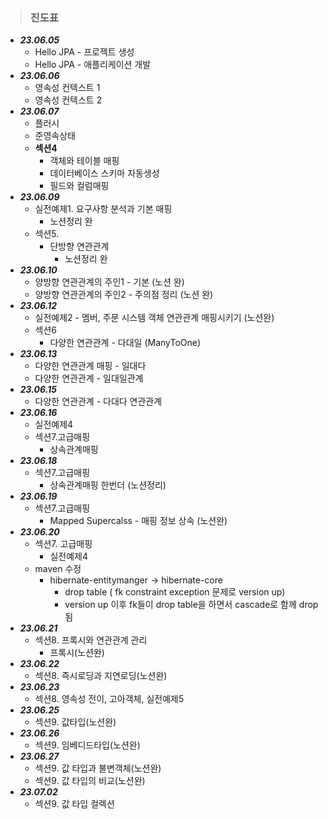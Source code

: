 > ### 진도표
- ***23.06.05***
   - Hello JPA - 프로젝트 생성
   - Hello JPA - 애플리케이션 개발
- ***23.06.06***
  - 영속성 컨텍스트 1
  - 영속성 컨텍스트 2
- ***23.06.07***
  - 플러시
  - 준영속상태
  - **섹션4**
    - 객체와 테이블 매핑
    - 데이터베이스 스키마 자동생성
    - 필드와 컬럼매핑
- ***23.06.09***
  - 실전예제1. 요구사항 분석과 기본 매핑
    - 노션정리 완
  - 섹션5.
    - 단방향 연관관계
      - 노션정리 완
- ***23.06.10***
  - 양방향 연관관계의 주인1 - 기본 (노션 완)
  - 양방향 연관관계의 주인2 - 주의점 정리 (노션 완)
- ***23.06.12***
  - 실전예제2 - 멤버, 주문 시스템 객체 연관관계 매핑시키기 (노션완)
  - 섹션6
    - 다양한 연관관계 - 다대일 (ManyToOne)
- ***23.06.13***
  - 다양한 연관관계 매핑 - 일대다 
  - 다양한 연관관계 - 일대일관계
- ***23.06.15***
  - 다양한 연관관계 - 다대다 연관관계
- ***23.06.16***
  - 실전예제4
  - 섹션7.고급매핑
    - 상속관계매핑
- ***23.06.18***
  - 섹션7.고급매핑
    - 상속관계매핑 한번더 (노션정리)
- ***23.06.19***
  - 섹션7.고급매핑
    - Mapped Supercalss - 매핑 정보 상속 (노션완)
- ***23.06.20***
  - 섹션7. 고급매핑
    - 실전예제4
  - maven 수정
    - hibernate-entitymanger -> hibernate-core 
      - drop table ( fk constraint exception 문제로 version up)
      - version up 이후 fk들이 drop table을 하면서 cascade로 함께 drop됨
- ***23.06.21***
  - 섹션8. 프록시와 연관관계 관리
    - 프록시(노션완)
- ***23.06.22***
  - 섹션8. 즉시로딩과 지연로딩(노션완)
- ***23.06.23***
  - 섹션8. 영속성 전이, 고아객체, 실전예제5
- ***23.06.25***
  - 섹션9. 값타입(노션완)
- ***23.06.26***
  - 섹션9. 임베디드타입(노션완)
- ***23.06.27***
  - 섹션9. 값 타입과 불변객체(노션완)
  - 섹션9. 값 타입의 비교(노션완)
- ***23.07.02***
  - 섹션9. 값 타입 컬렉션